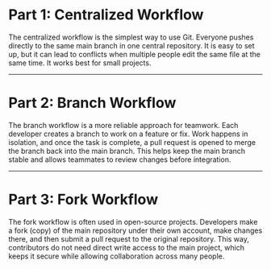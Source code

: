 # Part 1: Centralized Workflow

The centralized workflow is the simplest way to use Git. Everyone pushes directly to the same main branch in one central repository. It is easy to set up, but it can lead to conflicts when multiple people edit the same file at the same time. It works best for small projects.

---

# Part 2: Branch Workflow

The branch workflow is a more reliable approach for teamwork. Each developer creates a branch to work on a feature or fix. Work happens in isolation, and once the task is complete, a pull request is opened to merge the branch back into the main branch. This helps keep the main branch stable and allows teammates to review changes before integration.

---

# Part 3: Fork Workflow

The fork workflow is often used in open-source projects. Developers make a fork (copy) of the main repository under their own account, make changes there, and then submit a pull request to the original repository. This way, contributors do not need direct write access to the main project, which keeps it secure while allowing collaboration across many people.
